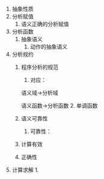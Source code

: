 1. 抽象性质
2. 分析赋值
   1. 语义正确的分析赋值
3. 分析函数
   1. 抽象语义
      1. 动作的抽象语义
4. 分析规约
   1. 程序分析的规范
      1. 对应：

        语义域$\rightarrow$分析域

        语义函数$\rightarrow$分析函数
      2. 单调函数
   2. 语义可靠性
       1. 可靠性：
   3. 计算有效
   4. 正确性
5. 计算求解
   1. 